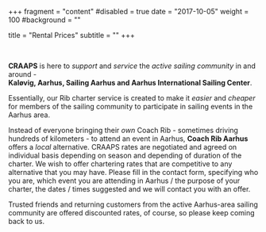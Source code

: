 +++
fragment = "content"
#disabled = true
date = "2017-10-05"
weight = 100
#background = ""

title = "Rental Prices"
subtitle = ""
+++

<br>

**CRAAPS** is here to _support_ and _service_ the _active sailing community_ in and around - <br>
**Kaløvig, Aarhus, Sailing Aarhus and Aarhus International Sailing Center**.

Essentially, our Rib charter service is created to make it _easier_ and _cheaper_ for members of the sailing community to participate in sailing events in the Aarhus area.

Instead of everyone bringing their _own_ Coach Rib - sometimes driving hundreds of kilometers - to attend an event in Aarhus, **Coach Rib Aarhus** offers a _local_ alternative. CRAAPS rates are negotiated and agreed on individual basis depending on season and depending of duration of the charter. We wish to offer chartering rates that are competitive to any alternative that you may have. Please fill in the contact form, specifying who you are, which event you are attending in Aarhus / the purpose of your charter, the dates / times suggested and we will contact you with an offer. <br>

Trusted friends and returning customers from the active Aarhus-area sailing community are offered discounted rates, of course, so please keep coming back to us.